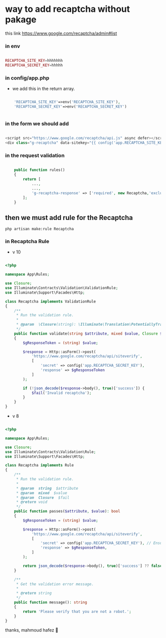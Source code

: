 # way to add recaptcha without pakage 
this link https://www.google.com/recaptcha/admin#list
### in env 
```php

RECAPTCHA_SITE_KEY=hhhhhhh
RECAPTCHA_SECRET_KEY=hhhhh


```

### in config/app.php 
- we add this in the return array.
```php

    'RECAPTCHA_SITE_KEY'=>env('RECAPTCHA_SITE_KEY'),
    'RECAPTCHA_SECRET_KEY'=>env('RECAPTCHA_SECRET_KEY')



```

### in the form we should add 
```php

<script src="https://www.google.com/recaptcha/api.js" async defer></script>
<div class="g-recaptcha" data-sitekey="{{ config('app.RECAPTCHA_SITE_KEY') }}"></div>

```

### in the request validation 
```php

    public function rules()
    {
        return [
            ...,
            ...,
            'g-recaptcha-response' => ['required', new Recaptcha,'exclude'],
        ];
    }
```

## then we must add rule for the Recaptcha 

 ```php artisan make:rule Recaptcha```


 ### in  Recaptcha Rule 
 - v 10
```php

<?php

namespace App\Rules;

use Closure;
use Illuminate\Contracts\Validation\ValidationRule;
use Illuminate\Support\Facades\Http;

class Recaptcha implements ValidationRule
{
    /**
     * Run the validation rule.
     *
     * @param  \Closure(string): \Illuminate\Translation\PotentiallyTranslatedString  $fail
     */
    public function validate(string $attribute, mixed $value, Closure $fail): void
    {
        $gResponseToken = (string) $value;

        $response = Http::asForm()->post(
            'https://www.google.com/recaptcha/api/siteverify',
            [
                'secret' => config('app.RECAPTCHA_SECRET_KEY'), 
                'response' => $gResponseToken
            ]
        );

        if (!json_decode($response->body(), true)['success']) {
            $fail('Invalid recaptcha');
        }
    }
}

```

- v 8
```php

<?php

namespace App\Rules;

use Closure;
use Illuminate\Contracts\Validation\Rule;
use Illuminate\Support\Facades\Http;

class Recaptcha implements Rule
{
    /**
     * Run the validation rule.
     *
     * @param  string  $attribute
     * @param  mixed  $value
     * @param  Closure  $fail
     * @return void
     */
    public function passes($attribute, $value): bool
    {
        $gResponseToken = (string) $value;

        $response = Http::asForm()->post(
            'https://www.google.com/recaptcha/api/siteverify',
            [
                'secret' => config('app.RECAPTCHA_SECRET_KEY'), // Ensure this key exists in your config
                'response' => $gResponseToken,
            ]
        );

        return json_decode($response->body(), true)['success'] ?? false;
    }

    /**
     * Get the validation error message.
     *
     * @return string
     */
    public function message(): string
    {
        return 'Please verify that you are not a robot.';
    }
}
```
thanks,
mahmoud hafez 🥰
